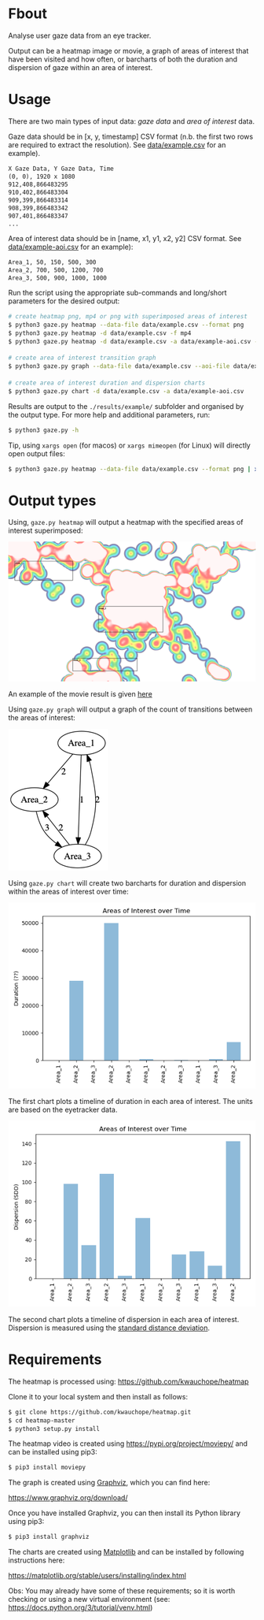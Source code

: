 # Fbout

Analyse user gaze data from an eye tracker.

Output can be a heatmap image or movie, a graph of areas of interest that have been visited and how often, or barcharts of both the duration and dispersion of gaze within an area of interest.

# Usage
There are two main types of input data: _gaze data_ and _area of interest_ data.

Gaze data should be in [x, y, timestamp] CSV format (n.b. the first two rows are required to extract the resolution). See [data/example.csv](data/example.csv) for an example).

```csv
X Gaze Data, Y Gaze Data, Time
(0, 0), 1920 x 1080
912,408,866483295
910,402,866483304
909,399,866483314
908,399,866483342
907,401,866483347
...
```

Area of interest data should be in [name, x1, y1, x2, y2] CSV format. See [data/example-aoi.csv](data/example-aoi.csv) for an example):

```
Area_1, 50, 150, 500, 300
Area_2, 700, 500, 1200, 700
Area_3, 500, 900, 1000, 1000
```

Run the script using the appropriate sub-commands and long/short parameters for the desired output:

```bash
# create heatmap png, mp4 or png with superimposed areas of interest
$ python3 gaze.py heatmap --data-file data/example.csv --format png
$ python3 gaze.py heatmap -d data/example.csv -f mp4
$ python3 gaze.py heatmap -d data/example.csv -a data/example-aoi.csv -f png

# create area of interest transition graph
$ python3 gaze.py graph --data-file data/example.csv --aoi-file data/example-aoi.csv

# create area of interest duration and dispersion charts
$ python3 gaze.py chart -d data/example.csv -a data/example-aoi.csv
```

Results are output to the `./results/example/` subfolder and organised by the
output type. For more help and additional parameters, run:

```bash
$ python3 gaze.py -h
```

Tip, using `xargs open` (for macos) or `xargs mimeopen` (for Linux) will directly open output files:

```bash
$ python3 gaze.py heatmap --data-file data/example.csv --format png | xargs open
```

# Output types
Using, `gaze.py heatmap` will output a heatmap with the specified areas of interest superimposed:

![alt text](/results/example/heatmap/png/example.png)

An example of the movie result is given [here](/results/example/heatmap/mp4/example.mp4)

Using `gaze.py graph` will output a graph of the count of transitions between the areas of interest:

![alt text](/results/example/graph/example.gv.png)

Using `gaze.py chart` will create two barcharts for duration and dispersion within the areas of interest over time:

![alt text](/results/example/chart/example-duration.png)

The first chart plots a timeline of duration in each area of interest. The units are based on the eyetracker data.

![alt text](/results/example/chart/example-dispersion.png)

The second chart plots a timeline of dispersion in each area of interest. Dispersion is measured using the [standard distance deviation](https://pro.arcgis.com/en/pro-app/2.8/tool-reference/spatial-statistics/standard-distance.htm).

# Requirements
The heatmap is processed using: https://github.com/kwauchope/heatmap

Clone it to your local system and then install as follows:

```bash
$ git clone https://github.com/kwauchope/heatmap.git
$ cd heatmap-master
$ python3 setup.py install
```

The heatmap video is created using https://pypi.org/project/moviepy/ and can be installed using pip3:

```bash
$ pip3 install moviepy
```

The graph is created using [Graphviz](https://www.graphviz.org), which you can find here:

https://www.graphviz.org/download/

Once you have installed Graphviz, you can then install its Python library using pip3:

```bash
$ pip3 install graphviz
```

The charts are created using [Matplotlib](https://matplotlib.org/) and can be installed by following instructions here:

https://matplotlib.org/stable/users/installing/index.html

Obs: You may already have some of these requirements; so it is worth checking or using a new virtual environment (see: https://docs.python.org/3/tutorial/venv.html)
